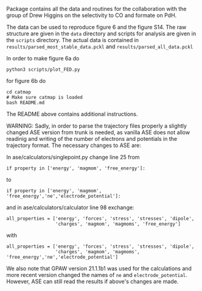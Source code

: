 Package contains all the data and routines for the collaboration with the group
of Drew Higgins on the selectivity to CO and formate on PdH.

The data can be used to reproduce figure 6 and the figure S14. The raw
structure are given in the `data` directory and scripts for analysis are given
in the `scripts` directory.
The actual data is contained in `results/parsed_most_stable_data.pckl` and
`results/parsed_all_data.pckl`

In order to make figure 6a do

```
python3 scripts/plot_FED.py
```

for figure 6b do

```
cd catmap
# Make sure catmap is loaded
bash README.md
```

The README above contains additional instructions.


WARNING: Sadly, in order to parse the trajectory files properly a slightly changed ASE version from trunk is needed, as vanilla ASE does not allow readinig and writing of the number of electrons and potentials in the trajectory format. The necessary changes to ASE are:

In ase/calculators/singlepoint.py change line 25 from
```
if property in ['energy', 'magmom', 'free_energy']:
```
to
```
if property in ['energy', 'magmom', 'free_energy','ne','electrode_potential']:
```


and in ase/calculators/calculator line 98 exchange:
```
all_properties = ['energy', 'forces', 'stress', 'stresses', 'dipole',
                  'charges', 'magmom', 'magmoms', 'free_energy']
```
with
```
all_properties = ['energy', 'forces', 'stress', 'stresses', 'dipole',
                  'charges', 'magmom', 'magmoms', 'free_energy','ne','electrode_potential']
```

We also note that GPAW version 21.1.1b1 was used for the calculations and more recent version changed the names of `ne` and `electrode_potential`. However, ASE can still read the results if above's changes are made.

